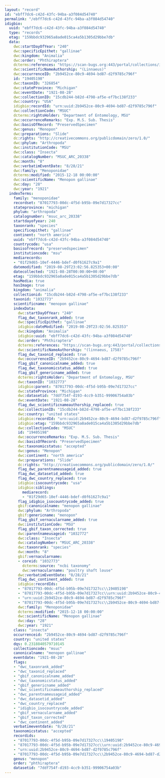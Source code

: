 ```yaml
---
layout: "record"
id: "ebff7dc6-c42d-43fc-94ba-a3f084d54740"
permalink: "/ebff7dc6-c42d-43fc-94ba-a3f084d54740"
idigbio:
  uuid: "ebff7dc6-c42d-43fc-94ba-a3f084d54740"
  type: "records"
  etag: "159bbdc932965a8ade015ca4a5b1305d29bbe7db"
  data:
    dwc:startDayOfYear: "240"
    dwc:specificEpithet: "gallinae"
    dwc:kingdom: "Animalia"
    dwc:order: "Phthiraptera"
    dcterms:references: "https://scan-bugs.org:443/portal/collections/individual/index.php?occid=19405198"
    dwc:scientificNameAuthorship: "(Linnaeus)"
    dwc:occurrenceID: "2b9452ce-80c9-4694-bd87-d2f9785c796f"
    id: "19405198"
    dwc:taxonID: "326854"
    dwc:stateProvince: "Michigan"
    dwc:eventDate: "1921-08-28"
    dwc:collectionID: "15cdb244-b82d-4798-af5e-ef7bc138f233"
    dwc:country: "USA"
    idigbio:recordId: "urn:uuid:2b9452ce-80c9-4694-bd87-d2f9785c796f"
    dwc:collectionCode: "MSUC"
    dcterms:rightsHolder: "Department of Entomology, MSU"
    dwc:occurrenceRemarks: "Exp. M.S. Sub. Thesis"
    dwc:basisOfRecord: "PreservedSpecimen"
    dwc:genus: "Menopon"
    dwc:preparations: "Slide"
    dc:rights: "http://creativecommons.org/publicdomain/zero/1.0/"
    dwc:phylum: "Arthropoda"
    dwc:institutionCode: "MSU"
    dwc:class: "Insecta"
    dwc:catalogNumber: "MSUC_ARC_20338"
    dwc:month: "8"
    dwc:verbatimEventDate: "8/28/21"
    dwc:family: "Menoponidae"
    dcterms:modified: "2015-12-18 00:00:00"
    dwc:scientificName: "Menopon gallinae"
    dwc:day: "28"
    dwc:year: "1921"
  indexTerms:
    family: "menoponidae"
    recordset: "87017793-00dc-4f5d-b95b-09e7d17327cc"
    stateprovince: "michigan"
    phylum: "arthropoda"
    catalognumber: "msuc_arc_20338"
    startdayofyear: 240
    taxonrank: "species"
    specificepithet: "gallinae"
    continent: "north america"
    uuid: "ebff7dc6-c42d-43fc-94ba-a3f084d54740"
    countrycode: "usa"
    basisofrecord: "preservedspecimen"
    institutioncode: "msu"
    mediarecords:
    - "01f29d65-10ef-4446-bdef-d0f61627c9a1"
    datemodified: "2019-08-29T23:02:56.825353+00:00"
    datecollected: "1921-08-28T00:00:00+00:00"
    etag: "159bbdc932965a8ade015ca4a5b1305d29bbe7db"
    hasMedia: true
    hasImage: true
    kingdom: "animalia"
    collectionid: "15cdb244-b82d-4798-af5e-ef7bc138f233"
    taxonid: "1032773"
    scientificname: "menopon gallinae"
    indexData:
      dwc:startDayOfYear: "240"
      flag_dwc_taxonrank_added: true
      dwc:specificEpithet: "gallinae"
      idigbio:dateModified: "2019-08-29T23:02:56.825353"
      dwc:kingdom: "Animalia"
      idigbio:uuid: "ebff7dc6-c42d-43fc-94ba-a3f084d54740"
      dwc:order: "Phthiraptera"
      dcterms:references: "https://scan-bugs.org:443/portal/collections/individual/index.php?occid=19405198"
      dwc:scientificNameAuthorship: "(linnaeus, 1758)"
      flag_dwc_taxonid_replaced: true
      dwc:occurrenceID: "2b9452ce-80c9-4694-bd87-d2f9785c796f"
      flag_gbif_canonicalname_added: true
      flag_dwc_taxonomicstatus_added: true
      flag_gbif_genericname_added: true
      dcterms:rightsHolder: "Department of Entomology, MSU"
      dwc:taxonID: "1032773"
      idigbio:parent: "87017793-00dc-4f5d-b95b-09e7d17327cc"
      dwc:stateProvince: "Michigan"
      dwc:datasetid: "7ddf754f-d193-4cc9-b351-99906754a03b"
      dwc:eventDate: "1921-08-28"
      flag_dwc_scientificnameauthorship_replaced: true
      dwc:collectionID: "15cdb244-b82d-4798-af5e-ef7bc138f233"
      dwc:country: "united states"
      idigbio:recordId: "urn:uuid:2b9452ce-80c9-4694-bd87-d2f9785c796f"
      idigbio:etag: "159bbdc932965a8ade015ca4a5b1305d29bbe7db"
      dwc:collectionCode: "MSUC"
      id: "19405198"
      dwc:occurrenceRemarks: "Exp. M.S. Sub. Thesis"
      dwc:basisOfRecord: "PreservedSpecimen"
      dwc:taxonomicstatus: "accepted"
      dwc:genus: "Menopon"
      dwc:continent: "north america"
      dwc:preparations: "Slide"
      dc:rights: "http://creativecommons.org/publicdomain/zero/1.0/"
      flag_dwc_parentnameusageid_added: true
      flag_dwc_datasetid_added: true
      flag_dwc_country_replaced: true
      idigbio:isocountrycode: "usa"
      idigbio:siblings:
        mediarecord:
        - "01f29d65-10ef-4446-bdef-d0f61627c9a1"
      flag_idigbio_isocountrycode_added: true
      gbif:canonicalname: "menopon gallinae"
      dwc:phylum: "Arthropoda"
      gbif:genericname: "menopon"
      flag_gbif_vernacularname_added: true
      dwc:institutionCode: "MSU"
      flag_gbif_taxon_corrected: true
      dwc:parentnameusageid: "1032772"
      dwc:class: "Insecta"
      dwc:catalogNumber: "MSUC_ARC_20338"
      dwc:taxonrank: "species"
      dwc:month: "8"
      gbif:vernacularname:
      - coreid: "1032773"
        dcterms:source: "ncbi taxonomy"
        dwc:vernacularname: "poultry shaft louse"
      dwc:verbatimEventDate: "8/28/21"
      flag_dwc_continent_added: true
      idigbio:recordIds:
      - "87017793-00dc-4f5d-b95b-09e7d17327cc\\19405198"
      - "87017793-00dc-4f5d-b95b-09e7d17327cc\\urn:uuid:2b9452ce-80c9-4694-bd87-d2f9785c796f"
      - "urn:uuid:2b9452ce-80c9-4694-bd87-d2f9785c796f"
      - "87017793-00dc-4f5d-b95b-09e7d17327cc\\2b9452ce-80c9-4694-bd87-d2f9785c796f"
      dwc:family: "Menoponidae"
      dcterms:modified: "2015-12-18 00:00:00"
      dwc:scientificName: "Menopon gallinae"
      dwc:day: "28"
      dwc:year: "1921"
    class: "insecta"
    occurrenceid: "2b9452ce-80c9-4694-bd87-d2f9785c796f"
    country: "united states"
    dqs: 0.2318840579710145
    collectioncode: "msuc"
    canonicalname: "menopon gallinae"
    eventdate: "1921-08-28"
    flags:
    - "dwc_taxonrank_added"
    - "dwc_taxonid_replaced"
    - "gbif_canonicalname_added"
    - "dwc_taxonomicstatus_added"
    - "gbif_genericname_added"
    - "dwc_scientificnameauthorship_replaced"
    - "dwc_parentnameusageid_added"
    - "dwc_datasetid_added"
    - "dwc_country_replaced"
    - "idigbio_isocountrycode_added"
    - "gbif_vernacularname_added"
    - "gbif_taxon_corrected"
    - "dwc_continent_added"
    verbatimeventdate: "8/28/21"
    taxonomicstatus: "accepted"
    recordids:
    - "87017793-00dc-4f5d-b95b-09e7d17327cc\\19405198"
    - "87017793-00dc-4f5d-b95b-09e7d17327cc\\urn:uuid:2b9452ce-80c9-4694-bd87-d2f9785c796f"
    - "urn:uuid:2b9452ce-80c9-4694-bd87-d2f9785c796f"
    - "87017793-00dc-4f5d-b95b-09e7d17327cc\\2b9452ce-80c9-4694-bd87-d2f9785c796f"
    genus: "menopon"
    order: "phthiraptera"
    datasetid: "7ddf754f-d193-4cc9-b351-99906754a03b"
---
```

